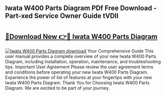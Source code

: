 ## Iwata W400 Parts Diagram PDf Free Download - Part-xed Service Owner Guide tVDlI

# <h2><a href="http://dfkn86d.blite.top/?on=Iwata+W400+Parts+Diagram">🔗Download New 👉🔴 Iwata W400 Parts Diagram</a></h2>

[![Iwata W400 Parts Diagram download](https://i.imgur.com/lujVjoI.png)](http://dfkn86d.blite.top/?on=Iwata+W400+Parts+Diagram)
Your Comprehensive Guide This user manual provides a complete overview of your new Iwata W400 Parts Diagram, including installation, operation, maintenance, and troubleshooting tips. Important User Agreement Please review the user agreement terms and conditions before operating your new Iwata W400 Parts Diagram. Experience the power of list of features at your fingertips with your new Iwata W400 Parts Diagram. Thank You for Choosing Iwata W400 Parts Diagram. We are excited to be part of your journey.

